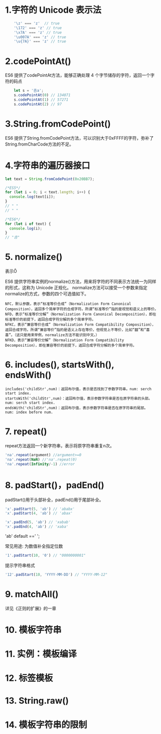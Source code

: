# 1.字符的 Unicode 表示法
```javascript
    '\z' === 'z'  // true
    '\172' === 'z' // true
    '\x7A' === 'z' // true
    '\u007A' === 'z' // true
    '\u{7A}' === 'z' // true  
```
# 2.codePointAt()

ES6 提供了codePointAt方法，能够正确处理 4 个字节储存的字符，返回一个字符的码点
```javascript
    let s = '𠮷a';
    s.codePointAt(0) // 134071
    s.codePointAt(1) // 57271
    s.codePointAt(2) // 97
```
# 3.String.fromCodePoint()

ES6 提供了String.fromCodePoint方法，可以识别大于0xFFFF的字符，弥补了String.fromCharCode方法的不足。

# 4.字符串的遍历器接口

```javascript
let text = String.fromCodePoint(0x20BB7);

/*ES5*/
for (let i = 0; i < text.length; i++) {
  console.log(text[i]);
}
// " "
// " "

/*ES6*/
for (let i of text) {
  console.log(i);
}
// "𠮷"
```
# 5. normalize()

表示Ǒ

ES6 提供字符串实例的normalize()方法，用来将字符的不同表示方法统一为同样的形式，这称为 Unicode 正规化。 normalize方法可以接受一个参数来指定normalize的方式，参数的四个可选值如下。

    NFC，默认参数，表示“标准等价合成”（Normalization Form Canonical Composition），返回多个简单字符的合成字符。所谓“标准等价”指的是视觉和语义上的等价。
    NFD，表示“标准等价分解”（Normalization Form Canonical Decomposition），即在标准等价的前提下，返回合成字符分解的多个简单字符。
    NFKC，表示“兼容等价合成”（Normalization Form Compatibility Composition），返回合成字符。所谓“兼容等价”指的是语义上存在等价，但视觉上不等价，比如“囍”和“喜喜”。（这只是用来举例，normalize方法不能识别中文。）
    NFKD，表示“兼容等价分解”（Normalization Form Compatibility Decomposition），即在兼容等价的前提下，返回合成字符分解的多个简单字符。

# 6. includes(), startsWith(), endsWith()

    includes('childStr',num)：返回布尔值，表示是否找到了参数字符串。num: serch start index.
    startsWith('childStr',num)：返回布尔值，表示参数字符串是否在原字符串的头部。 num: serch start index.
    endsWith('childStr',num)：返回布尔值，表示参数字符串是否在原字符串的尾部。 num: index before num.

# 7. repeat()

repeat方法返回一个新字符串，表示将原字符串重复n次。
```javascript
'na'.repeat(argument) //argument>=0
'na'.repeat(NaN) //'na'.repeat(0)
'na'.repeat(Infinity/-1) //error
```

# 8. padStart()，padEnd()

padStart()用于头部补全，padEnd()用于尾部补全。
```javascript
'x'.padStart(5, 'ab') // 'ababx' 
'x'.padStart(4, 'ab') // 'abax'

'x'.padEnd(5, 'ab') // 'xabab'
'x'.padEnd(4, 'ab') // 'xaba'
```
'ab' default ==' ';

常见用途: 为数值补全指定位数
```javascript
'1'.padStart(10, '0') // "0000000001"
```
提示字符串格式
```javascript
'12'.padStart(10, 'YYYY-MM-DD') // "YYYY-MM-12"
```

# 9. matchAll()

详见《正则的扩展》的一章

# 10. 模板字符串

# 11. 实例：模板编译

# 12. 标签模板

# 13. String.raw()

# 14. 模板字符串的限制

<!--stackedit_data:
eyJoaXN0b3J5IjpbMTYyMDEwNjYwNF19
-->